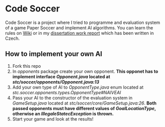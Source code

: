 # Code Soccer

Code Soccer is a project where I tried to programme and evaluation system of a game Paper Soccer and implement AI algorithms. You can learn the rules on [Wiki](https://en.wikipedia.org/wiki/Paper_soccer) or in my [dissertation work report](https://github.com/StudentTraineeCenter/code-soccer/blob/master/Wodecki_AbsolventskaPrace.pdf) which has been written in Czech.

## How to implement your own AI
1. Fork this repo
2. In _opponents_ package create your own opponent. **This opponet has to implement interface _Opponent.java_ located at _stc/soccer/opponents/Opponent.java:13_**
3. Add your own type of AI to _OpponentType.java_ enum located at _stc.soccer.opponents.types.OpponentType#NAIVEAI_
4. Pass your AI to the constructor of the evaluation system in _GameSetup.java_ located at _stc/soccer/core/GameSetup.java:26_. **Both passed opponents must have different values of _GoalLocationType_, otherwise an _IllegaleStatecException_ is thrown.**
5. Start your game and look at the results!
